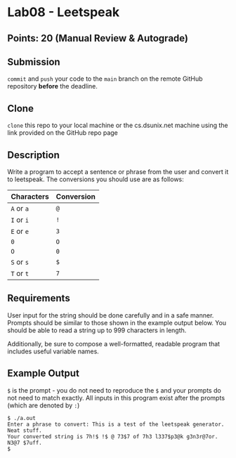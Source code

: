 # Lab08 - Leetspeak

## Points: 20 (Manual Review & Autograde)

## Submission
`commit` and `push` your code to the `main` branch on the remote GitHub repository **before** the deadline.

## Clone
`clone` this repo to your local machine or the cs.dsunix.net machine using the link provided on the GitHub repo page

## Description
Write a program to accept a sentence or phrase from the user and convert it to leetspeak. The conversions you should use are as follows:

| Characters | Conversion |
|---|---|
| `A` or `a` | `@` |
| `I` or `i` | `!` |
| `E` or `e` | `3` |
| `0` | `O` |
| `O` | `0` |
| `S` or `s` | `$` |
| `T` or `t` | `7` |

## Requirements
User input for the string should be done carefully and in a safe manner. Prompts should be similar to those shown in the example output below. You should be able to read a string up to 999 characters in length.

Additionally, be sure to compose a well-formatted, readable program that includes useful variable names.

## Example Output
`$` is the prompt - you do not need to reproduce the `$` and your prompts do not need to match exactly. All inputs in this program exist after the prompts (which are denoted by `:`) 

```
$ ./a.out
Enter a phrase to convert: This is a test of the leetspeak generator. Neat stuff.
Your converted string is 7h!$ !$ @ 73$7 of 7h3 l337$p3@k g3n3r@7or. N3@7 $7uff.
$
```
